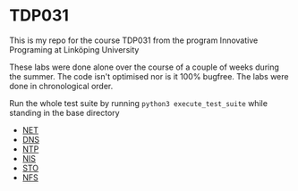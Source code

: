 # TDP031
This is my repo for the course TDP031 from the program Innovative Programing at Linköping University

These labs were done alone over the course of a couple of weeks during the summer. The code isn't optimised nor is it 100% bugfree. The labs were done in chronological order.

Run the whole test suite by running `python3 execute_test_suite` while standing in the base directory

* [NET](1-NET/README.md)
* [DNS](2-DNS/README.md)
* [NTP](3-NTP/README.md)
* [NIS](4-NIS/README.md)
* [STO](5-STO/README.md)
* [NFS](6-NFS/README.md)
